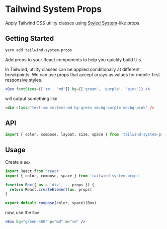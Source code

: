 # Tailwind System Props

Apply Tailwind CSS utility classes using [Styled System](https://styled-system.com/)-like props.

## Getting Started

```bash
yarn add tailwind-system-props
```

Add props to your React components to help you quickly build UIs.

In Tailwind, utility classes can be applied conditionally at different breakpoints. We can use props that accept arrays as values for mobile-first responsive styles.

```jsx
<Box fontSizes={['sm', 'md']} bg={['green', 'purple', 'pink']} />
```

will output something like

```html
<div class="text-sm sm:text-md bg-green sm:bg-purple md:bg-pink" />
```

## API

```jsx
import { color, compose, layout, size, space } from 'tailwind-system-props'
```

## Usage

Create a `Box`

```jsx
import React from 'react'
import { color, compose, space } from 'tailwind-system-props'

function Box({ as = 'div', ...props }) {
  return React.createElement(as, props)
}

export default compose(color, space)(Box)
```

now, use the `Box`

```jsx
<Box bg="green-400" p="md" m="sm" />
```
